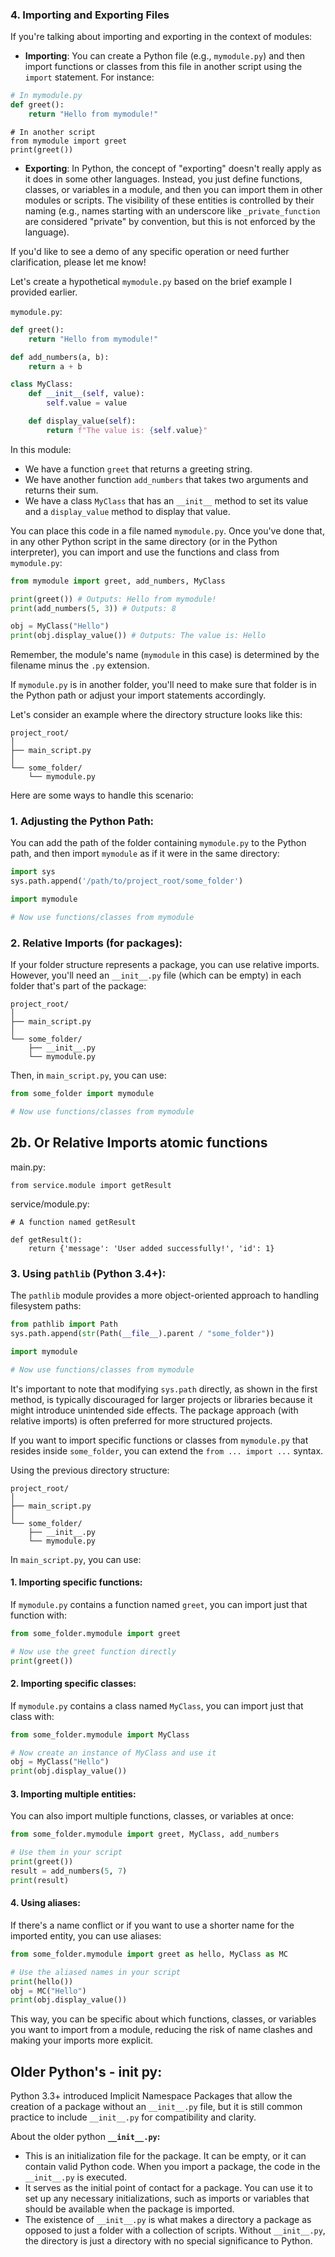 
### 4. Importing and Exporting Files

If you're talking about importing and exporting in the context of modules:

- **Importing**: You can create a Python file (e.g., `mymodule.py`) and then import functions or classes from this file in another script using the `import` statement. For instance:

```python
# In mymodule.py
def greet():
    return "Hello from mymodule!"
```


```
# In another script
from mymodule import greet
print(greet())
```

- **Exporting**: In Python, the concept of "exporting" doesn't really apply as it does in some other languages. Instead, you just define functions, classes, or variables in a module, and then you can import them in other modules or scripts. The visibility of these entities is controlled by their naming (e.g., names starting with an underscore like `_private_function` are considered "private" by convention, but this is not enforced by the language).

If you'd like to see a demo of any specific operation or need further clarification, please let me know!




Let's create a hypothetical `mymodule.py` based on the brief example I provided earlier.

`mymodule.py`:

```python
def greet():
    return "Hello from mymodule!"

def add_numbers(a, b):
    return a + b

class MyClass:
    def __init__(self, value):
        self.value = value

    def display_value(self):
        return f"The value is: {self.value}"
```

In this module:

- We have a function `greet` that returns a greeting string.
- We have another function `add_numbers` that takes two arguments and returns their sum.
- We have a class `MyClass` that has an `__init__` method to set its value and a `display_value` method to display that value.

You can place this code in a file named `mymodule.py`. Once you've done that, in any other Python script in the same directory (or in the Python interpreter), you can import and use the functions and class from `mymodule.py`:

```python
from mymodule import greet, add_numbers, MyClass

print(greet()) # Outputs: Hello from mymodule!
print(add_numbers(5, 3)) # Outputs: 8

obj = MyClass("Hello")
print(obj.display_value()) # Outputs: The value is: Hello
```

Remember, the module's name (`mymodule` in this case) is determined by the filename minus the `.py` extension.


If `mymodule.py` is in another folder, you'll need to make sure that folder is in the Python path or adjust your import statements accordingly.

Let's consider an example where the directory structure looks like this:

```
project_root/
│
├── main_script.py
│
└── some_folder/
    └── mymodule.py
```

Here are some ways to handle this scenario:

### 1. Adjusting the Python Path:

You can add the path of the folder containing `mymodule.py` to the Python path, and then import `mymodule` as if it were in the same directory:

```python
import sys
sys.path.append('/path/to/project_root/some_folder')

import mymodule

# Now use functions/classes from mymodule
```

### 2. Relative Imports (for packages):

If your folder structure represents a package, you can use relative imports. However, you'll need an `__init__.py` file (which can be empty) in each folder that's part of the package:

```
project_root/
│
├── main_script.py
│
└── some_folder/
    ├── __init__.py
    └── mymodule.py
```

Then, in `main_script.py`, you can use:

```python
from some_folder import mymodule

# Now use functions/classes from mymodule
```

## 2b. Or Relative Imports atomic functions

main.py:
```
from service.module import getResult
```

service/module.py:
```
# A function named getResult

def getResult():
	return {'message': 'User added successfully!', 'id': 1}
```

### 3. Using `pathlib` (Python 3.4+):

The `pathlib` module provides a more object-oriented approach to handling filesystem paths:

```python
from pathlib import Path
sys.path.append(str(Path(__file__).parent / "some_folder"))

import mymodule

# Now use functions/classes from mymodule
```

It's important to note that modifying `sys.path` directly, as shown in the first method, is typically discouraged for larger projects or libraries because it might introduce unintended side effects. The package approach (with relative imports) is often preferred for more structured projects.


If you want to import specific functions or classes from `mymodule.py` that resides inside `some_folder`, you can extend the `from ... import ...` syntax.

Using the previous directory structure:

```
project_root/
│
├── main_script.py
│
└── some_folder/
    ├── __init__.py
    └── mymodule.py
```

In `main_script.py`, you can use:

#### 1. Importing specific functions:

If `mymodule.py` contains a function named `greet`, you can import just that function with:

```python
from some_folder.mymodule import greet

# Now use the greet function directly
print(greet())
```

#### 2. Importing specific classes:

If `mymodule.py` contains a class named `MyClass`, you can import just that class with:

```python
from some_folder.mymodule import MyClass

# Now create an instance of MyClass and use it
obj = MyClass("Hello")
print(obj.display_value())
```

#### 3. Importing multiple entities:

You can also import multiple functions, classes, or variables at once:

```python
from some_folder.mymodule import greet, MyClass, add_numbers

# Use them in your script
print(greet())
result = add_numbers(5, 7)
print(result)
```

#### 4. Using aliases:

If there's a name conflict or if you want to use a shorter name for the imported entity, you can use aliases:

```python
from some_folder.mymodule import greet as hello, MyClass as MC

# Use the aliased names in your script
print(hello())
obj = MC("Hello")
print(obj.display_value())
```

This way, you can be specific about which functions, classes, or variables you want to import from a module, reducing the risk of name clashes and making your imports more explicit.

## Older Python's - init py:

Python 3.3+ introduced Implicit Namespace Packages that allow the creation of a package without an `__init__.py` file, but it is still common practice to include `__init__.py` for compatibility and clarity.

About the older python **`__init__.py`:**

- This is an initialization file for the package. It can be empty, or it can contain valid Python code. When you import a package, the code in the `__init__.py` is executed.
- It serves as the initial point of contact for a package. You can use it to set up any necessary initializations, such as imports or variables that should be available when the package is imported.
- The existence of `__init__.py` is what makes a directory a package as opposed to just a folder with a collection of scripts. Without `__init__.py`, the directory is just a directory with no special significance to Python.